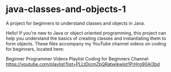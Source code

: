 # java-classes-and-objects-1
A project for beginners to understand classes and objects in Java.

Hello! If you're new to Java or object oriented programming, this project can help you understand the basics of creating classes and instantiating them to form objects. These files accompany my YouTube channel videos on coding for beginners, located here: 

Beginner Programmer Videos Playlist
Coding for Beginners Channel
https://youtube.com/playlist?list=PLLtDjcmZbQRatwikwlot1PrHrg90Al3bd

